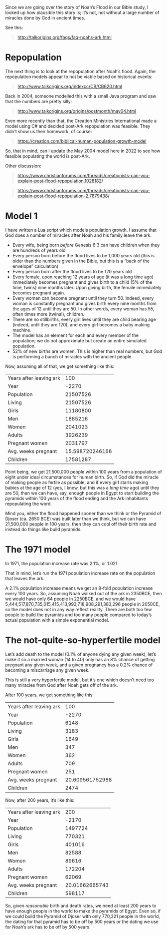 Since we are going over the story of Noah’s Flood in our Bible study,
I looked up how plausible this story is; it’s not, not without a large
number of miracles done by God in ancient times.

See this:

>http://talkorigins.org/faqs/faq-noahs-ark.html

# Repopulation

The next thing is to look at the repopulation after Noah’s flood.
Again, the repopulation models appear to not be viable based on historical
events:

>http://www.talkorigins.org/indexcc/CB/CB620.html

Back in 2004, someone modelled this with a small Java program and
saw that the numbers are pretty silly:

>http://www.talkorigins.org/origins/postmonth/may04.html

Even more recently than that, the Creation Ministries International
made a model using C# and decided post-Ark repopulation was feasible.
They didn’t show us their homework, of course:

>https://creation.com/biblical-human-population-growth-model	

So, that in mind, can I update the May 2004 model here in 2022 to
see how feasible populating the world is post-Ark.

Other discussion:

>https://www.christianforums.com/threads/creationists-can-you-explain-post-flood-repopulation.1028182/

>https://www.christianforums.com/threads/creationists-can-you-explain-post-flood-repopulation-2.7879438/

# Model 1

I have written a Lua script which models population growth.  I assume
that God does a number of miracles after Noah and his family leave the
ark:

* Every wife, being born *before* Genesis 6:3 can have children when
  they are hundreds of years old
* Every person born before the flood lives to be 1,000 years old (this
  is older than the numbers given in the Bible, but this is a “back of 
  the envelope” calculation)
* Every person born after the flood lives to be 120 years old
* Every female, upon reaching 12 years of age (it was a long time ago)
  immediately becomes pregnant and gives birth to a child (5% of the time,
  twins) nine months later.  Upon giving birth, the female immediately
  becomes pregnant again.
* Every woman can become pregnant until they turn 50.  Indeed, every woman
  is constantly pregnant and gives birth every nine months from the ages of
  12 until they are 50.  In other words, every woman has 55, often times
  more (twins!), children.
* There are no stillbirths, every girl lives until they are child bearing
  age (indeed, until they are 120), and every girl becomes a baby making 
  machine.
* The model has an element for each and every member of the population;
  we do not approximate but create an entire simulated population.
* 52% of new births are women.  This is higher than real numbers, but God
  is performing a bunch of miracles with the ancient people.

Now, assuming all of that, we get something like this:

|      |      |
|------|------|
|Years after leaving ark|100|
|Year|-2270|
|Population|21507526|
|Living|21507526|
|Girls|11180800|
|Men|1885216|
|Women|2041023|
|Adults|3926239|
|Pregnant women|2031797|
|Avg. weeks pregnant|15.598720246166|
|Children|17581287|

Point being, we get 21,500,000 people within 100 years from a population
of eight under ideal circumstances for human birth.  So, if God did the
miracle of making people as fertile as possible, and if every girl starts
making babies at the age of 12 (yes, I know, but this was a *long time*
ago) until they are 50, then we can have, say, enough people in Egypt 
to start building the pyramids within 100 years of the flood ending 
and the Ark inhabitants repopulating the word. 

Mind you, either the flood happened sooner than we think or the 
Pyramid of Djoser (ca. 2650 BCE) was built later than we think, but we
can have 21,500,000 people in 100 years, then they can cool off
their birth rate and instead do things like build pyramids.

# The 1971 model

In 1971, the population increase rate was 2.1%, or 1.021.

That in mind, let’s run the 1971 population increase rate on the
population that leaves the ark.

A 2.1% population increase means we get an 8-fold population
increase every 100 years.  So, assuming Noah walked out of the
ark in 2350BCE, then we would have only 64 people in 2250BCE, and
we would have 5,444,517,870,735,015,415,413,993,718,908,291,383,296 
people in 2050CE, so the model does not in any way reflect reality.
There are both too few people to build the pyramids and too many people
compared to today’s actual population with a simple exponential
model.

# The not-quite-so-hyperfertile model

Let’s add death to the model (0.1% of anyone dying any given week),
let’s make it so a married woman (14 to 40) only has an 8% chance
of getting pregnant any given week, and a given pregnancy has a
0.2% chance of becoming a miscarriage any given week.

This is still a very hyperfertile model, but it’s one which doesn’t
need too many miracles from God after Noah gets off of the ark.

After 100 years, we get something like this:

|      |      |
|------|------|
|Years after leaving ark|100|
|Year|-2270|
|Population|6148|
|Living|3183|
|Girls|1649|
|Men|347|
|Women|362|
|Adults|709|
|Pregnant women|251|
|Avg. weeks pregnant|20.609561752988|
|Children|2474|

Now, after 200 years, it’s like this:

|      |      |
|------|------|
|Years after leaving ark|200|
|Year|-2170|
|Population|1497724|
|Living|770321|
|Girls|401016|
|Men|82588|
|Women|89616|
|Adults|172204|
|Pregnant women|62069|
|Avg. weeks pregnant|20.01662665743|
|Children|598117|

So, given *reasonable* birth and death rates, we need at least 200
years to have enough people in the world to make the pyramids of Egypt.
Even so, if we could build the Pyramid of Djoser with only 770,321 people
in the world, the dating for that pyramid has to be off by 500 years *or*
the dating we use for Noah’s ark has to be off by 500 years.

